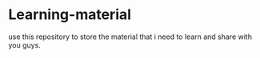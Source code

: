 # Learning-material
use this repository to store the material that i need to learn and share with you guys.
